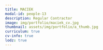 ```yaml
---
title: MACIEK 
modal-id: people-13
description: Regular Contractor
image: img/portfolio/maciek_cv.jpg
thumbnail: assets/img/portfolio/a_thumb.jpg
curriculum: true
cv-info: true
lodz: true
---
```


